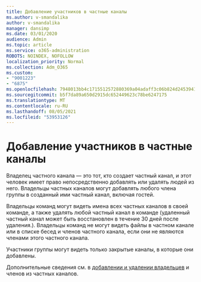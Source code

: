 ```yaml
---
title: Добавление участников в частные каналы
ms.author: v-smandalika
author: v-smandalika
manager: dansimp
ms.date: 03/01/2020
audience: Admin
ms.topic: article
ms.service: o365-administration
ROBOTS: NOINDEX, NOFOLLOW
localization_priority: Normal
ms.collection: Adm_O365
ms.custom:
- "9001223"
- "6875"
ms.openlocfilehash: 7948013bb4c1715512572880369a04adaff3c06b824d245394139380abc65378
ms.sourcegitcommit: b5f7da89a650d2915dc652449623c78be6247175
ms.translationtype: MT
ms.contentlocale: ru-RU
ms.lasthandoff: 08/05/2021
ms.locfileid: "53953126"
---
```

# <a name="adding-members-to-private-channels"></a>Добавление участников в частные каналы

Владелец частного канала — это тот, кто создает частный канал, и этот человек имеет право непосредственно добавлять или удалять людей из него. Владельцы частных каналов могут добавлять любого члена группы в созданный ими частный канал, включая гостей.

Владельцы команд могут видеть имена всех частных каналов в своей команде, а также удалять любой частный канал в команде (удаленный частный канал может быть восстановлен в течение 30 дней после удаления.). Владельцы команд не могут видеть файлы в частном канале или в списке бесед и членов частного канала, если они не являются членами этого частного канала.

Участники группы могут видеть только закрытые каналы, в которые они добавлены.

Дополнительные сведения см. в [добавлении и удалении владельцев](https://docs.microsoft.com/MicrosoftTeams/private-channels#adding-and-removing-owners-and-members) и членов из частных каналов.
